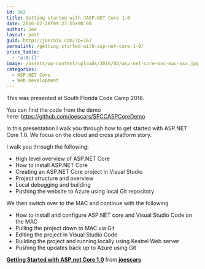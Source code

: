 ```yaml
---
id: 162
title: Getting started with ASP.NET Core 1.0
date: 2016-02-26T09:27:55+00:00
author: Joe
layout: post
guid: http://joeraio.com/?p=162
permalink: /getting-started-with-asp-net-core-1-0/
price_table:
  - 'a:0:{}'
image: /assets/wp-content/uploads/2016/02/asp-net-core-mvc-mac-osx.jpg
categories:
  - ASP.NET Core
  - Web Development
---
```

This was presented at South Florida Code Camp 2016.

You can find the code from the demo here: <https://github.com/joescars/SFCCASPCoreDemo>

In this presentation I walk you through how to get started with ASP.NET Core 1.0. We focus on the cloud and cross platform story.

I walk you through the following:

  * High level overview of ASP.NET Core
  * How to install ASP.NET Core
  * Creating an ASP.NET Core project in Visual Studio
  * Project structure and overview
  * Local debugging and building
  * Pushing the website to Azure using local Git repository

We then switch over to the MAC and continue with the following

  * How to install and configure ASP.NET core and Visual Studio Code on the MAC
  * Pulling the project down to MAC via Git
  * Editing the project in Visual Studio Code
  * Building the project and running locally using Kestrel Web server
  * Pushing the updates back up to Azure using Git



<div style="margin-bottom: 5px;">
  <strong> <a title="Getting Started with ASP.net Core 1.0" href="//www.slideshare.net/joescars/getting-started-with-aspnet-core-10" target="_blank">Getting Started with ASP.net Core 1.0</a> </strong> from <strong><a href="//www.slideshare.net/joescars" target="_blank">joescars</a></strong>
</div>
